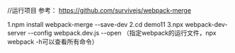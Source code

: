 //运行项目
参考：
https://github.com/survivejs/webpack-merge

1.npm install webpack-merge --save-dev
2.cd demo11
3.npx webpack-dev-server --config webpack.dev.js --open （指定webpack的运行文件，npx webpack -h可以查看所有命令）



